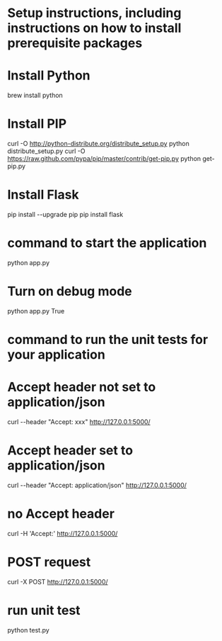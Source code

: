 # Setup instructions, including instructions on how to install prerequisite packages

# Install Python
brew install python

# Install PIP
curl -O http://python-distribute.org/distribute_setup.py
python distribute_setup.py
curl -O https://raw.github.com/pypa/pip/master/contrib/get-pip.py
python get-pip.py

# Install Flask
pip install --upgrade pip
pip install flask

# command to start the application
python app.py
# Turn on debug mode
python app.py True


# command to run the unit tests for your application
# Accept header not set to application/json
curl --header "Accept: xxx" http://127.0.0.1:5000/

# Accept header set to application/json
curl --header "Accept: application/json" http://127.0.0.1:5000/

# no Accept header
curl -H 'Accept:' http://127.0.0.1:5000/

# POST request
curl -X POST http://127.0.0.1:5000/

# run unit test
python test.py


